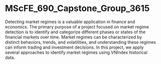 # MScFE_690_Capstone_Group_3615

Detecting market regimes is a valuable application in finance and economics. The primary purpose of a project focused on market regime detection is to identify and categorize different phases or states of the financial markets over time. Market regimes can be characterized by distinct behaviors, trends, and volatilities, and understanding these regimes can inform trading and investment decisions. In this project, we apply several approaches to identify market regimes using VNIndex historical data.
